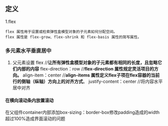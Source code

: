 ## 定义

1.flex

    flex 属性用于设置或检索弹性盒模型对象的子元素如何分配空间。
    flex 属性是 flex-grow、flex-shrink 和 flex-basis 属性的简写属性。

### 多元素水平垂直居中

1. 父元素设置
   flex //**让所有弹性盒模型对象的子元素都有相同的长度，且忽略它们内部的内容**
   flex-direction：row //**flex-direction 属性规定灵活项目的方向。**
   align-item：center //**align-items 属性定义flex子项在flex容器的当前行的侧轴（纵轴）方向上的对齐方式**。
   justify-content：center //将内容水平居中对齐

#### 在横向滚动条内放置滚动

在父组件container内部添加box-sizing：border-box修改padding造成的width超过100%造成界面滚动的问题